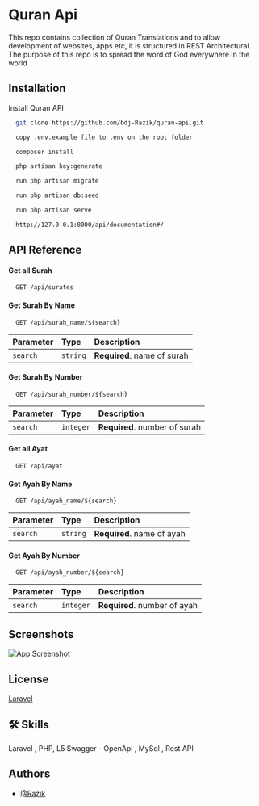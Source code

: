 
# Quran Api

This repo contains collection of Quran Translations and to allow development of websites, apps etc, it is structured in REST Architectural. The purpose of this repo is to spread the word of God everywhere in the world


## Installation

Install Quran API

```bash
  git clone https://github.com/bdj-Razik/quran-api.git
```

```bash
  copy .env.example file to .env on the root folder
```

```bash
  composer install
```


```bash
  php artisan key:generate
```

```bash
  run php artisan migrate
```

```bash
  run php artisan db:seed
```

```bash
  run php artisan serve
```

```bash
  http://127.0.0.1:8000/api/documentation#/
```
## API Reference

#### Get all Surah

```http
  GET /api/surates
```

#### Get Surah By Name

```http
  GET /api/surah_name/${search}
```

| Parameter | Type     | Description                       |
| :-------- | :------- | :-------------------------------- |
| `search`      | `string` | **Required**. name of surah   |

 
#### Get Surah By Number

```http
  GET /api/surah_number/${search}
```

| Parameter | Type     | Description                       |
| :-------- | :------- | :-------------------------------- |
| `search`      | `integer` | **Required**. number of surah|

 
#### Get all Ayat

```http
  GET /api/ayat
```


#### Get Ayah By Name

```http
  GET /api/ayah_name/${search}
```

| Parameter | Type     | Description                       |
| :-------- | :------- | :-------------------------------- |
| `search`      | `string` | **Required**. name of ayah    |




#### Get Ayah By Number

```http
  GET /api/ayah_number/${search}
```

| Parameter | Type     | Description                       |
| :-------- | :------- | :-------------------------------- |
| `search`      | `integer` | **Required**. number of ayah |



## Screenshots

![App Screenshot](https://i.ibb.co/GFTdLy2/Capture-Api.png)


## License

[Laravel](https://laravel.com/docs/9.x/)


## 🛠 Skills
Laravel , PHP, L5 Swagger - OpenApi  , MySql , Rest API


## Authors

- [@Razik](https://github.com/bdj-Razik)

